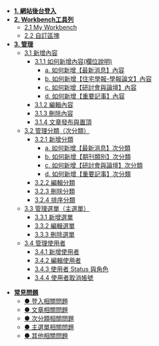 * [**1. 網站後台登入**](1-workbench-login.md)
* [**2. Workbench工具列**](2-workbench.md)
    * [2.1 My Workbench](2-1-workbench-myworkbench.md)
    * [2.2 自訂區塊](2-2-workbench-customblock.md)
* [**3. 管理**](3-manage.md)
    * [3.1 新增內容](3-1-manage-create-content.md)
        * [3.1.1 如何新增內容(欄位說明)](3-1-1-manage-create-field.md)
            * [a. 如何新增【最新消息】內容](3-1-a-manage-create-news.md)
            * [b. 如何新增【住宅學報-學報論文】內容](3-1-b-manage-create-journal.md)
            * [c. 如何新增【研討會與論壇】內容](3-1-c-manage-create-seminars.md)
            * [d. 如何新增【重要記事】內容](3-1-d-manage-create-events.md)
        * [3.1.2 編輯內容](3-1-2-manage-edit-content.md)
        * [3.1.3 刪除內容](3-1-3-manage-delete-content.md)
        * [3.1.4 文章發布與置頂](3-1-4-manage-top-content.md)
    * [3.2 管理分類（次分類）](3-2-manage-taxonomy.md)
        * [3.2.1 新增分類](3-2-1-manage-create-taxonomy.md)
            * [a. 如何新增【最新消息】次分類](3-2-a-manage-taxonomy-news_vocab.md)
            * [b. 如何新增【期刊類別】次分類](3-2-b-manage-taxonomy-issue_number.md)
            * [c. 如何新增【研討會與論壇】次分類](3-2-c-manage-taxonomy-seminars_vocab.md)
            * [d. 如何新增【重要記事】次分類](3-2-d-manage-taxonomy-events_vocab.md)
        * [3.2.2 編輯分類](3-2-2-manage-edit-taxonomy.md)
        * [3.2.3 刪除分類](3-2-3-manage-delete-taxonomy.md)
        * [3.2.4 排序分類](3-2-4-manage-sort-taxonomy.md)
    * [3.3 管理選單（主選單）](3-3-manage-menu.md)
        * [3.3.1 新增選單](3-3-1-manage-create-menu.md)
        * [3.3.2 編輯選單](3-3-2-manage-edit-menu.md)
        * [3.3.3 刪除選單](3-3-3-manage-delete-menu.md)
    * [3.4 管理使用者](3-4-manage-user.md)
        * [3.4.1 新增使用者](3-4-1-manage-create-user.md)
        * [3.4.2 編輯使用者](3-4-2-manage-edit-user.md)
        * [3.4.3 使用者 Status 與角色](3-4-3-manage-status-user.md)
        * [3.4.4 使用者取消帳號](3-4-4-manage-disable-user.md)
<!-- * [**CKEditor編輯器教學**](6-ckeditor.md) -->
* [**常見問題**](7-qa.md)
    * [● 登入相關問題](7-qa?id=_1《登入相關問題》)
    * [● 文章相關問題](7-qa?id=_2《文章相關問題》)
    * [● 次分類相關問題](7-qa?id=_3《次分類相關問題》)
    * [● 主選單相關問題](7-qa?id=_4《主選單相關問題》)
    * [● 其他相關問題](7-qa?id=_5《其他相關問題》)
<!--     
    * <li style="font-size: 12px">《登入相關問題》</li>
    * [● 如何登入](7-1-qa-login.md)
    * [● 如果忘記密碼/密碼被鎖](7-1-qa-login-password.md)

    * <li style="font-size: 12px">《文章相關問題》</li>
    * [● 如何新增最新消息文章](3-1-a-manage-create-news.md)
    * [● 如何新增住宅學報-學報論文文章](3-1-b-manage-create-journal.md)
    * [● 如何新增研討會與論壇文章](3-1-c-manage-create-seminars.md)
    * [● 如何新增重要記事文章](3-1-d-manage-create-events.md)
    * [● 如何修改文章](3-1-2-manage-edit-content.md)
    * [● 如何刪除文章](3-1-3-manage-delete-content.md)

    * <li style="font-size: 12px">《次分類相關問題》</li>
    * [● 如何新增分類](7-3-qa-create-taxonomy.md)
    * [● 如何修改分類](3-2-2-manage-edit-taxonomy.md)
    * [● 如何排序分類](3-2-4-manage-sort-taxonomy.md)
    * [● 如果刪除分類，原本的文章會不會不見](3-2-3-manage-delete-taxonomy?id=【如果刪除分類，原本的文章會不會消失？】)
    * [● 新增次分類會同時新增到主選單嗎](3-2-1-manage-create-taxonomy?id=【新增次分類會同時自動連動到主選單的分類嗎？】)
    * [● 新增次分類會同時新增到footer嗎](3-2-1-manage-create-taxonomy?id=【新增次分類會同時自動連動到footer的選單嗎？】)

    * <li style="font-size: 12px">《主選單相關問題》</li>
    * [● 新增選單會同時新增到footer嗎](3-3-manage-menu?id=【新增選單會同時自動連動到footer的選單嗎？】)
    * [● 刪除主選單，底下的內容文章會消失嗎](3-3-3-manage-delete-menu?id=【刪除主選單，底下的內容文章會消失嗎？】)

    * <li style="font-size: 12px">《其他相關問題》</li>
    * [● 如果想要上傳影片](7-5-qa-upload-video.md)
    * [● 如何建立表格](7-5-qa-edit-table.md)
    * [● 如何在表格內插入 PDF 檔]()
    * [● 如何快速建立文章不跑版]()
    * [● 如何更改footer上的分類](7-5-qa-)
    * [● 如何將 PDF 文字轉換成 ICON 圖示](7-5-qa-) -->
<!-- * **其他**
    * [Markdown](markdown.md "The is <title>")
    * [Plugins](plugins.md "Plugins")
    * [TEST](test.md) -->

